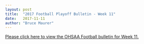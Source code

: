 ```yaml
---
layout: post
title:  "2017 Football Playoff Bulletin - Week 11"
date:   2017-11-11
author: "Bruce Maurer"
---
```


[Please click here to view the OHSAA Football bulletin for Week
11.](https://storage.googleapis.com/ohsaa-websites/bulletins/2017/2017-bulletin-11.pdf)
